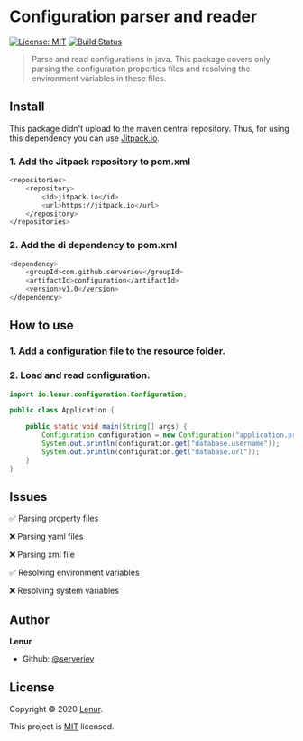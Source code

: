 # Configuration parser and reader
[![License: MIT](https://img.shields.io/badge/License-MIT-yellow.svg)](MIT)
[![Build Status](https://travis-ci.com/serveriev/configuration.svg?branch=master)](https://travis-ci.com/serveriev/configuration)

> Parse and read configurations in java. This package covers only parsing the configuration properties files 
> and resolving the environment variables in these files.

## Install

This package didn't upload to the maven central repository. Thus, for using this dependency you can use [Jitpack.io](https://jitpack.io/).

### 1. Add the Jitpack repository to pom.xml

```sh
<repositories>
    <repository>
        <id>jitpack.io</id>
        <url>https://jitpack.io</url>
    </repository>
</repositories>
```

### 2. Add the di dependency to pom.xml

```sh
<dependency>
    <groupId>com.github.serveriev</groupId>
    <artifactId>configuration</artifactId>
    <version>v1.0</version>
</dependency>
```

## How to use

### 1. Add a configuration file to the resource folder.

### 2. Load and read configuration. 

```java
import io.lenur.configuration.Configuration;

public class Application {

    public static void main(String[] args) {
        Configuration configuration = new Configuration("application.properties");
        System.out.println(configuration.get("database.username"));
        System.out.println(configuration.get("database.url"));
    }
}
```

## Issues

✅ Parsing property files

❌ Parsing yaml files

❌ Parsing xml file

✅ Resolving environment variables

❌ Resolving system variables


## Author

**Lenur**

* Github: [@serveriev](https://github.com/serveriev)

## License

Copyright © 2020 [Lenur](https://github.com/serveriev).

This project is [MIT](MIT) licensed.